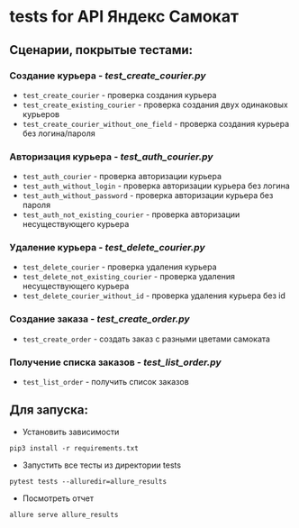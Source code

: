 # tests for API Яндекс Самокат

## Сценарии, покрытые тестами:


### Создание курьера - ***test_create_courier.py***
* `test_create_courier` - проверка создания курьера
* `test_create_existing_courier` - проверка создания двух одинаковых курьеров
* `test_create_courier_without_one_field` - проверка создания курьера без логина/пароля


### Авторизация курьера - ***test_auth_courier.py***
* `test_auth_courier` - проверка авторизации курьера
* `test_auth_without_login` - проверка авторизации курьера без логина
* `test_auth_without_password` - проверка авторизации курьера без пароля
* `test_auth_not_existing_courier` - проверка авторизации несуществующего курьера


### Удаление курьера - ***test_delete_courier.py***
* `test_delete_courier` - проверка удаления курьера
* `test_delete_not_existing_courier` - проверка удаления несуществующего курьера
* `test_delete_courier_without_id` - проверка удаления курьера без id


### Создание заказа - ***test_create_order.py***
* `test_create_order` - создать заказ с разными цветами самоката


### Получение списка заказов - ***test_list_order.py***
* `test_list_order` - получить список заказов


## Для запуска:
* Установить зависимости
``` shell
pip3 install -r requirements.txt
```
* Запустить все тесты из директории tests
```shell
pytest tests --alluredir=allure_results
```
* Посмотреть отчет
``` shell
allure serve allure_results
```